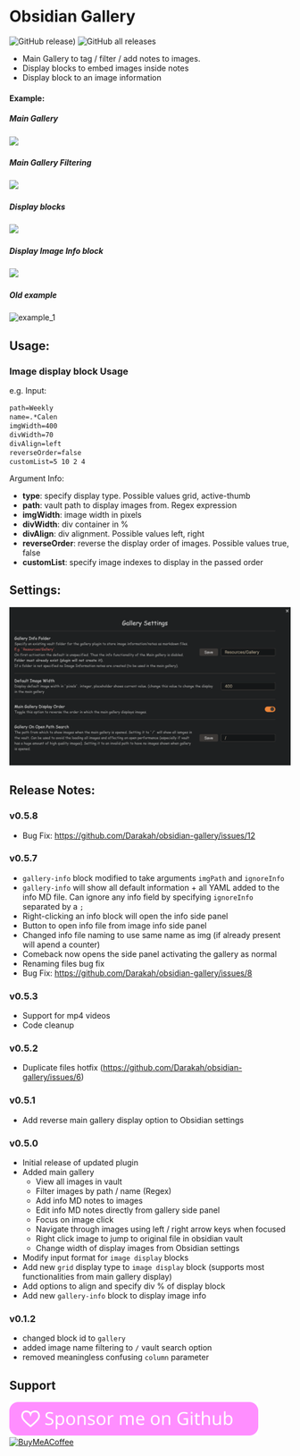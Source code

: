 # Obsidian Gallery
![GitHub release)](https://img.shields.io/github/v/release/Darakah/obsidian-gallery)
![GitHub all releases](https://img.shields.io/github/downloads/Darakah/obsidian-gallery/total)

- Main Gallery to tag / filter / add notes to images.
- Display blocks to embed images inside notes
- Display block to an image information

#### Example:

##### Main Gallery
![](https://raw.githubusercontent.com/Darakah/obsidian-gallery/main/images/Example_main_gallery_1.gif)

##### Main Gallery Filtering

![](https://raw.githubusercontent.com/Darakah/obsidian-gallery/main/images/Example_main_gallery_2.gif)

##### Display blocks

![](https://raw.githubusercontent.com/Darakah/obsidian-gallery/main/images/Example_Display_Block.gif)

##### Display Image Info block

![](https://raw.githubusercontent.com/Darakah/obsidian-gallery/main/images/Example_Info_Block.gif)

##### Old example
![example_1](https://raw.githubusercontent.com/Darakah/obsidian-gallery/main/images/example_1.png) 

## Usage:

### Image display block Usage
e.g. Input:

```
path=Weekly
name=.*Calen
imgWidth=400
divWidth=70
divAlign=left
reverseOrder=false
customList=5 10 2 4
```

Argument Info:
- **type**: specify display type. Possible values grid, active-thumb
- **path**: vault path to display images from. Regex expression
- **imgWidth**: image width in pixels
- **divWidth**: div container in %
- **divAlign**: div alignment. Possible values left, right
- **reverseOrder**: reverse the display order of images. Possible values true, false
- **customList**: specify image indexes to display in the passed order

## Settings:

![](https://raw.githubusercontent.com/Darakah/obsidian-gallery/main/images/Gallery_Settings.png)

## Release Notes:

### v0.5.8
- Bug Fix: https://github.com/Darakah/obsidian-gallery/issues/12

### v0.5.7
- `gallery-info` block modified to take arguments `imgPath` and `ignoreInfo`
- `gallery-info` will show all default information + all YAML added to the info MD file. Can ignore any info field by specifying `ignoreInfo` separated by a `;`
- Right-clicking an info block will open the info side panel
- Button to open info file from image info side panel
- Changed info file naming to use same name as img (if already present will apend a counter)
- Comeback now opens the side panel activating the gallery as normal
- Renaming files bug fix
- Bug Fix: https://github.com/Darakah/obsidian-gallery/issues/8

### v0.5.3
- Support for mp4 videos
- Code cleanup

### v0.5.2
- Duplicate files hotfix (https://github.com/Darakah/obsidian-gallery/issues/6)

### v0.5.1
- Add reverse main gallery display option to Obsidian settings

### v0.5.0
- Initial release of updated plugin
- Added main gallery 
  - View all images in vault
  - Filter images by path / name (Regex)
  - Add info MD notes to images 
  - Edit info MD notes directly from gallery side panel
  - Focus on image click
  - Navigate through images using left / right arrow keys when focused
  - Right click image to jump to original file in obsidian vault
  - Change width of display images from Obsidian settings
- Modify input format for `image display` blocks
- Add new `grid` display type to `image display` block (supports most functionalities from main gallery display)
- Add options to align and specify div % of display block
- Add new `gallery-info` block to display image info

### v0.1.2
- changed block id to `gallery`
- added image name filtering to `/` vault search option
- removed meaningless confusing `column` parameter

## Support
[![Github Sponsorship](https://raw.githubusercontent.com/Darakah/Darakah/e0fe245eaef23cb4a5f19fe9a09a9df0c0cdc8e1/icons/github_sponsor_btn.svg)](https://github.com/sponsors/Darakah) [<img src="https://cdn.buymeacoffee.com/buttons/v2/default-yellow.png" alt="BuyMeACoffee" width="100">](https://www.buymeacoffee.com/darakah)
